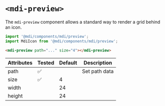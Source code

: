 # `<mdi-preview>`

The `mdi-preview` component allows a standard way to render a grid behind an icon.

```typescript
import '@mdi/components/mdi/preview';
import MdiIcon from '@mdi/components/mdi/preview';
```

```html
<mdi-preview path="..." size="4"></mdi-preview>
```

| Attributes | Tested   | Default | Description |
| ---------- | -------- | ------- | ----------- |
| path       | &#x2705; |         | Set path data |
| size       | &#x2705; | 4       |   |
| width      |          | 24      |   |
| height     |          | 24      |   |